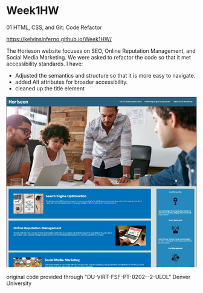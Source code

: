 # Week1HW
01 HTML, CSS, and Git: Code Refactor

https://kelvinsinferno.github.io/Week1HW/

The Horieson website focuses on SEO, Online Reputation Management, and Social Media Marketing.
We were asked to refactor the code so that it met accessibility standards. 
I have:
- Adjusted the semantics and structure so that it is more easy to navigate.
- added Alt attributes for broader accessibility.
- cleaned up the title element

![Screenshot](assets/images/screenshot.jpg)


original code provided through "DU-VIRT-FSF-PT-0202--2-ULOL" Denver University
